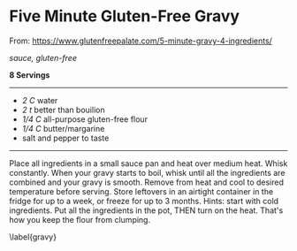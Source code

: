 # Five Minute Gluten-Free Gravy

From: https://www.glutenfreepalate.com/5-minute-gravy-4-ingredients/

*sauce, gluten-free*

**8 Servings**

---

- *2 C* water
- *2 t* better than bouilion
- *1/4 C* all-purpose gluten-free flour
- *1/4 C* butter/margarine
- salt and pepper to taste

---

Place all ingredients in a small sauce pan and heat over medium heat. Whisk
constantly. When your gravy starts to boil, whisk until all the ingredients are
combined and your gravy is smooth. Remove from heat and cool to desired
temperature before serving. Store leftovers in an airtight container in the
fridge for up to a week, or freeze for up to 3 months. Hints: start with cold
ingredients. Put all the ingredients in the pot, THEN turn on the heat. That's
how you keep the flour from clumping.

\label{gravy}
